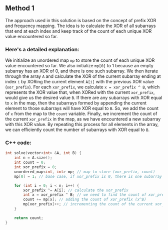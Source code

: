 ## Method 1
The approach used in this solution is based on the concept of prefix XOR and frequency mapping. The idea is to calculate the XOR of all subarrays that end at each index and keep track of the count of each unique XOR value encountered so far. 


### Here's a detailed explanation:
We initialize an unordered map `mp` to store the count of each unique XOR value encountered so far. We also initialize `mp[0]` to 1 because an empty subarray has an XOR of 0, and there is one such subarray. We then iterate through the array `A` and calculate the XOR of the current subarray ending at index `i` by XORing the current element `A[i]` with the previous XOR value (`xor_prefix`). For each `xor_prefix`, we calculate `x = xor_prefix ^ B`, which represents the XOR value that, when XORed with the current `xor_prefix`, would give us the desired value `B`. If there are any subarrays with XOR equal to `x` in the map, then the subarrays formed by appending the current element to those subarrays will have XOR equal to `B`. So, we add the count of `x` from the map to the `count` variable. Finally, we increment the count of the current `xor_prefix` in the map, as we have encountered a new subarray with this XOR value. By repeating this process for all elements in the array, we can efficiently count the number of subarrays with XOR equal to `B`.

### C++ code:
```cpp
int solve(vector<int> &A, int B) {
    int n = A.size();
    int count = 0;
    int xor_prefix = 0;
    unordered_map<int, int> mp; // map to store (xor_prefix, count)
    mp[0] = 1; // base case, if xor_prefix is 0, there is one subarray (empty subarray)

    for (int i = 0; i < n; i++) {
        xor_prefix ^= A[i]; // calculate the xor_prefix
        int x = xor_prefix ^ B; // we need to find the count of xor_prefix whose value is (x^B)
        count += mp[x]; // adding the count of xor_prefix (x^B)
        mp[xor_prefix]++; // incrementing the count of the current xor_prefix
    }

    return count;
}
```
